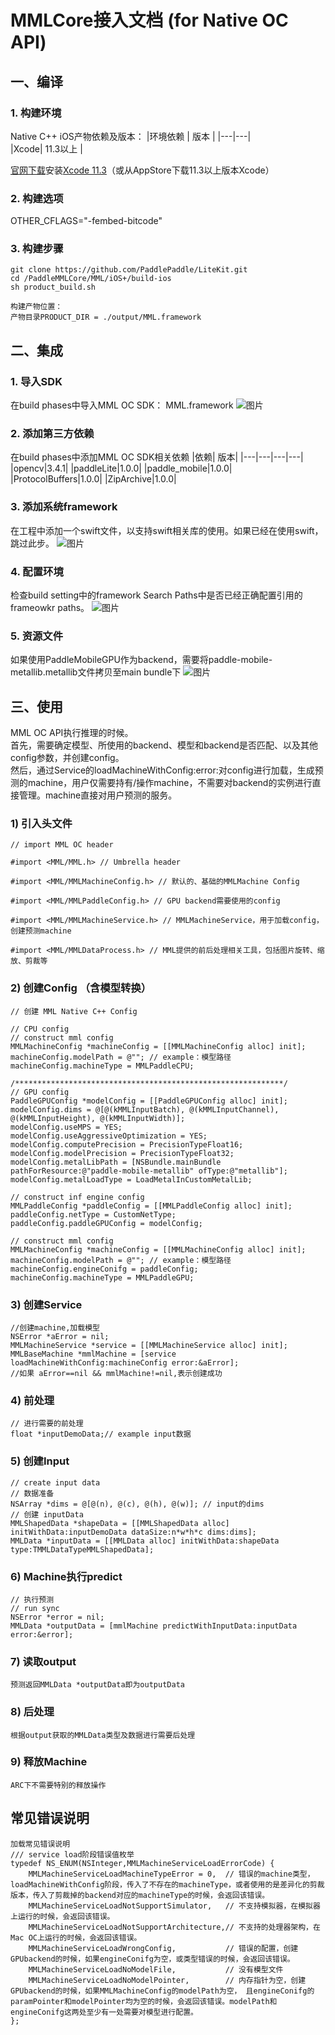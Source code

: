 # MMLCore接入文档 (for Native OC API)


## 一、编译
### 1. 构建环境
Native C++ iOS产物依赖及版本：
|环境依赖 | 版本 |
|---|---|  
|Xcode| 11.3以上 |  

[官网下载](https://developer.apple.com/download/more/)安装[Xcode 11.3](https://download.developer.apple.com/Developer_Tools/Xcode_11.3/Xcode_11.3.xip)（或从AppStore下载11.3以上版本Xcode）


### 2. 构建选项
OTHER_CFLAGS="-fembed-bitcode"



### 3. 构建步骤
```
git clone https://github.com/PaddlePaddle/LiteKit.git
cd /PaddleMMLCore/MML/iOS+/build-ios 
sh product_build.sh 
 
构建产物位置：
产物目录PRODUCT_DIR = ./output/MML.framework
```

## 二、集成
### 1. 导入SDK
在build phases中导入MML OC SDK： MML.framework
![图片](/Doc/Resources/2_1.png)

### 2. 添加第三方依赖
在build phases中添加MML OC SDK相关依赖
|依赖| 版本|
|---|---|---|---|
|opencv|3.4.1|
|paddleLite|1.0.0|
|paddle_mobile|1.0.0|
|ProtocolBuffers|1.0.0|
|ZipArchive|1.0.0|

### 3. 添加系统framework
在工程中添加一个swift文件，以支持swift相关库的使用。如果已经在使用swift，跳过此步。
![图片](/Doc/Resources/2_2.png)

### 4. 配置环境
检查build setting中的framework Search Paths中是否已经正确配置引用的frameowkr paths。
![图片](/Doc/Resources/2_3.png)

### 5. 资源文件
如果使用PaddleMobileGPU作为backend，需要将paddle-mobile-metallib.metallib文件拷贝至main bundle下
![图片](/Doc/Resources/2_4.png)

## 三、使用
   MML OC API执行推理的时候。
   <br>首先，需要确定模型、所使用的backend、模型和backend是否匹配、以及其他config参数，并创建config。
   <br>然后，通过Service的loadMachineWithConfig:error:对config进行加载，生成预测的machine，用户仅需要持有/操作machine，不需要对backend的实例进行直接管理。machine直接对用户预测的服务。


### 1) 引入头文件
```
// import MML OC header

#import <MML/MML.h> // Umbrella header

#import <MML/MMLMachineConfig.h> // 默认的、基础的MMLMachine Config

#import <MML/MMLPaddleConfig.h> // GPU backend需要使用的config

#import <MML/MMLMachineService.h> // MMLMachineService，用于加载config，创建预测machine

#import <MML/MMLDataProcess.h> // MML提供的前后处理相关工具，包括图片旋转、缩放、剪裁等
```
### 2) 创建Config （含模型转换）
```
// 创建 MML Native C++ Config

// CPU config
// construct mml config
MMLMachineConfig *machineConfig = [[MMLMachineConfig alloc] init];
machineConfig.modelPath = @""; // example：模型路径
machineConfig.machineType = MMLPaddleCPU;

/************************************************************/
// GPU config
PaddleGPUConfig *modelConfig = [[PaddleGPUConfig alloc] init];
modelConfig.dims = @[@(kMMLInputBatch), @(kMMLInputChannel), @(kMMLInputHeight), @(kMMLInputWidth)];
modelConfig.useMPS = YES;
modelConfig.useAggressiveOptimization = YES;
modelConfig.computePrecision = PrecisionTypeFloat16;
modelConfig.modelPrecision = PrecisionTypeFloat32;
modelConfig.metalLibPath = [NSBundle.mainBundle pathForResource:@"paddle-mobile-metallib" ofType:@"metallib"];
modelConfig.metalLoadType = LoadMetalInCustomMetalLib;

// construct inf engine config
MMLPaddleConfig *paddleConfig = [[MMLPaddleConfig alloc] init];
paddleConfig.netType = CustomNetType;
paddleConfig.paddleGPUConfig = modelConfig;

// construct mml config
MMLMachineConfig *machineConfig = [[MMLMachineConfig alloc] init];
machineConfig.modelPath = @""; // example：模型路径
machineConfig.engineConifg = paddleConfig;
machineConfig.machineType = MMLPaddleGPU;

```
### 3) 创建Service
```
//创建machine,加载模型
NSError *aError = nil;
MMLMachineService *service = [[MMLMachineService alloc] init];
MMLBaseMachine *mmlMachine = [service loadMachineWithConfig:machineConfig error:&aError];
//如果 aError==nil && mmlMachine!=nil,表示创建成功 
```
### 4) 前处理
```
// 进行需要的前处理
float *inputDemoData;// example input数据
```

### 5) 创建Input
```
// create input data
// 数据准备
NSArray *dims = @[@(n), @(c), @(h), @(w)]; // input的dims
// 创建 inputData
MMLShapedData *shapeData = [[MMLShapedData alloc] initWithData:inputDemoData dataSize:n*w*h*c dims:dims]; 
MMLData *inputData = [[MMLData alloc] initWithData:shapeData type:TMMLDataTypeMMLShapedData];
```
### 6) Machine执行predict
```
// 执行预测
// run sync
NSError *error = nil;
MMLData *outputData = [mmlMachine predictWithInputData:inputData error:&error];
```

### 7) 读取output
```
预测返回MMLData *outputData即为outputData
```
 
### 8) 后处理
```
根据output获取的MMLData类型及数据进行需要后处理
```

### 9) 释放Machine
```
ARC下不需要特别的释放操作
```

## 常见错误说明
```
加载常见错误说明
/// service load阶段错误值枚举
typedef NS_ENUM(NSInteger,MMLMachineServiceLoadErrorCode) {
    MMLMachineServiceLoadMachineTypeError = 0,  // 错误的machine类型，loadMachineWithConfig阶段，传入了不存在的machineType，或者使用的是差异化的剪裁版本，传入了剪裁掉的backend对应的machineType的时候，会返回该错误。
    MMLMachineServiceLoadNotSupportSimulator,   // 不支持模拟器，在模拟器上运行的时候，会返回该错误。
    MMLMachineServiceLoadNotSupportArchitecture,// 不支持的处理器架构，在Mac OC上运行的时候，会返回该错误。
    MMLMachineServiceLoadWrongConfig,           // 错误的配置，创建GPUbackend的时候，如果engineConifg为空，或类型错误的时候，会返回该错误。
    MMLMachineServiceLoadNoModelFile,           // 没有模型文件
    MMLMachineServiceLoadNoModelPointer,        // 内存指针为空，创建GPUbackend的时候，如果MMLMachineConfig的modelPath为空， 且engineConifg的paramPointer和modelPointer均为空的时候，会返回该错误。modelPath和engineConifg这两处至少有一处需要对模型进行配置。
};
```
